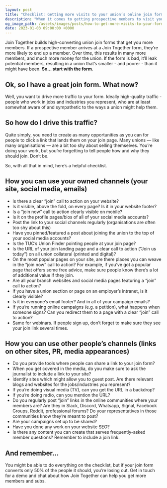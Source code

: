 ```yaml
---
layout: post
title: "Checklist: Getting more visits to your union’s online join form"
description: "When it comes to getting prospective members to visit your join form, every little helps."
og_image_path: /assets/images/posts/how-to-get-more-visits-to-your-form.png
date: 2023-01-03 09:00:00 +0000
---
```


Join Together builds high-converting union join forms that get you more members. If a prospective member arrives at a Join Together form, they’re more likely to end up a member. Over time, this results in many more members, and much more money for the union. If the form is bad, it’ll leak potential members, resulting in a union that’s smaller - and poorer - than it might have been. **So… start with the form**.

## Ok, so I have a great join form. What now?

Well, you want to drive more traffic to your form. Ideally high-quality traffic - people who work in jobs and industries you represent, who are at least somewhat aware of and sympathetic to the ways a union might help them.

## So how do I drive this traffic?

Quite simply, you need to create as many opportunities as you can for people to click a link that lands them on your join page. Many unions — like many organisations — are a bit too shy about selling themselves. You’re doing your work, but you’re forgetting to tell people how and why they should join. Don’t be.

So, with all that in mind, here’s a helpful checklist.

## How you can use your owned channels (your site, social media, emails)

- Is there a clear “join” call to action on your website?
- Is it visible, above the fold, on every page? Is it in your website footer?
- Is a “join now” call to action clearly visible on mobile?
- Is it on the profile pages/bios of all of your social media accounts?
- Post the link to your social channels regularly (organisations are often too shy about this)
- Have you pinned/featured a post about joining the union to the top of your social media accounts?
- Is the TUC’s Union Finder pointing people at your join page?
- Is the URL of your join landing page and a clear call to action (”Join us today”) on all union collateral (printed and digital)?
- On the most popular pages on your site, are there places you can weave in the “join now” call to action? For example, if you’ve got a popular page that offers some free advice, make sure people know there’s a lot of additional value if they join.
- Are all your branch websites and social media pages featuring a “join” call to action?
- If you have a union section or page on an employer’s intranet, is it clearly visible?
- Is it in everyone’s email footer? And in all of your campaign emails?
- If you’re running online campaigns (e.g. a petition), what happens when someone signs? Can you redirect them to a page with a clear “join” call to action?
- Same for webinars. If people sign up, don’t forget to make sure they see your join link several times.

## How you can use other people’s channels (links on other sites, PR, media appearances)

- Do you provide tools where people can share a link to your join form?
- When you get covered in the media, do you make sure to ask the journalist to include a link to your site?
- Identify sites which might allow you to guest post. Are there relevant blogs and websites for the jobs/industries you represent?
- If you’re doing visual media (TV), can you get the URL in a backdrop?
- If you’re doing radio, can you mention the URL?
- Do you regularly post “join” links in the online communities where your members are? Are they in Slack, Discord, Whatsapp, Signal, Facebook Groups, Reddit, professional forums? Do your representatives in those communities know they’re meant to post?
- Are your campaigns set up to be shared?
- Have you done any work on your website SEO?
- Is there any content you can create that serves frequently-asked member questions? Remember to include a join link.

## And remember&hellip;

You might be able to do everything on the checklist, but if your join form converts only 50% of the people it should, you’re losing out. Get in touch for a demo and chat about how Join Together can help you get more members and subs.
